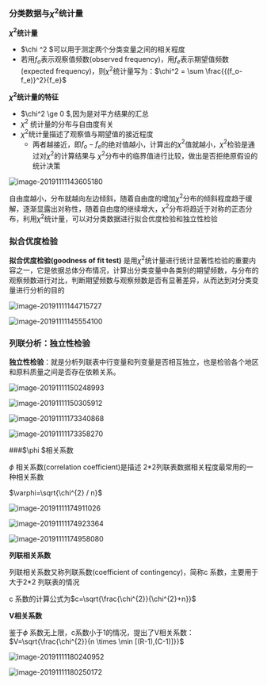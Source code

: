 ### 分类数据与$\chi^2$统计量



**$\chi ^2$统计量**

* $\chi ^2 $可以用于测定两个分类变量之间的相关程度
* 若用$f_o$表示观察值频数(observed frequency)，用$f_e$表示期望值频数(expected frequency)，则$\chi ^2$统计量写为：$\chi^2  = \sum \frac{{(f_o-f_e)}^2}{f_e}$

**$\chi ^2$统计量的特征**

* $\chi^2 \ge 0 $,因为是对平方结果的汇总
* $\chi ^2$ 统计量的分布与自由度有关
* $\chi ^2$统计量描述了观察值与期望值的接近程度
  * 两者越接近，即$f_o - f_e$的绝对值越小，计算出的$\chi ^2$值就越小，$\chi^2$检验是通过对$\chi^2$的计算结果与 $\chi ^2$分布中的临界值进行比较，做出是否拒绝原假设的统计决策



![image-20191111143605180](../img/image-20191111143605180.png)

自由度越小，分布就越向左边倾斜，随着自由度的增加$\chi ^2$分布的倾斜程度趋于缓解，逐渐显露出对称性，随着自由度的继续增大，$\chi ^2$分布将趋近于对称的正态分布，利用$\chi ^2$统计量，可以对分类数据进行拟合优度检验和独立性检验



### 拟合优度检验

**拟合优度检验(goodness of fit test)** 是用$\chi ^2$统计量进行统计显著性检验的重要内容之一，它是依据总体分布情况，计算出分类变量中各类别的期望频数，与分布的观察频数进行对比，判断期望频数与观察频数是否有显著差异，从而达到对分类变量进行分析的目的

![image-20191111144715727](../img/image-20191111144715727.png)

![image-20191111145554100](../img/image-20191111145554100.png)



### 列联分析：独立性检验

**独立性检验**：就是分析列联表中行变量和列变量是否相互独立，也是检验各个地区和原料质量之间是否存在依赖关系。

![image-20191111150248993](../img/image-20191111150248993.png)

![image-20191111150305912](../img/image-20191111150305912.png)

![image-20191111173340868](../img/image-20191111173340868.png)

![image-20191111173358270](../img/image-20191111173358270.png)

###$\phi $相关系数

$\phi$ 相关系数(correlation coefficient)是描述 2*2列联表数据相关程度最常用的一种相关系数

$\varphi=\sqrt{\chi^{2} / n}$

![image-20191111174911026](../img/image-20191111174911026.png)

![image-20191111174923364](../img/image-20191111174923364.png)

![image-20191111174958080](../img/image-20191111174958080.png)





**列联相关系数**

列联相关系数又称列联系数(coefficient of contingency)，简称c 系数，主要用于大于2*2 列联表的情况

c 系数的计算公式为$c=\sqrt{\frac{\chi^{2}}{\chi^{2}+n}}$



**V相关系数**

 鉴于$\phi$ 系数无上限，c系数小于1的情况，提出了V相关系数：$V=\sqrt{\frac{\chi^{2}}{n \times \min [(R-1),(C-1)]}}$

![image-20191111180240952](../img/image-20191111180240952.png)

![image-20191111180250172](../img/image-20191111180250172.png)

